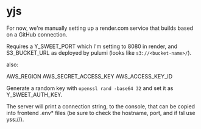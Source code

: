 # yjs

For now, we're manually setting up a render.com service that builds based on
a GitHub connection.

Requires a Y_SWEET_PORT which I'm setting to 8080 in render, and S3_BUCKET_URL as deployed by pulumi
(looks like `s3://<bucket-name>/`).

also:

AWS_REGION
AWS_SECRET_ACCESS_KEY
AWS_ACCESS_KEY_ID

Generate a random key with `openssl rand -base64 32` and set it as
Y_SWEET_AUTH_KEY.

The server will print a connection string, to the console, that can be copied
into frontend .env* files (be sure to check the hostname, port, and if tsl use
yss://).
